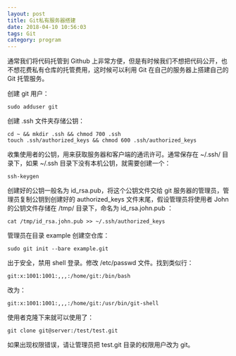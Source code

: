 ```yaml
---
layout: post
title: Git私有服务器搭建
date: 2018-04-10 10:56:03
tags: Git
category: program
---
```


通常我们将代码托管到 Github 上非常方便，但是有时候我们不想把代码公开，也不想花费私有仓库的托管费用，这时候可以利用 Git 在自己的服务器上搭建自己的 Git 托管服务。
<!--more-->
创建 git 用户：
```
sudo adduser git
```
创建 .ssh 文件夹存储公钥：
```
cd ~ && mkdir .ssh && chmod 700 .ssh
touch .ssh/authorized_keys && chmod 600 .ssh/authorized_keys
```
收集使用者的公钥，用来获取服务器和客户端的通讯许可。通常保存在 ~/.ssh/ 目录下，如果 ~/.ssh 目录下没有本机公钥，就需要创建一个：
```
ssh-keygen
```
创建好的公钥一般名为 id_rsa.pub，将这个公钥文件交给 git 服务器的管理员，管理员复制公钥到创建好的 authorized_keys 文件末尾，假设管理员将使用者 John 的公钥文件存储在 /tmp/ 目录下，命名为 id_rsa.john.pub ：
```
cat /tmp/id_rsa.john.pub >> ~/.ssh/authorized_keys
```
管理员在目录 example 创建空仓库：
```
sudo git init --bare example.git
```
出于安全，禁用 shell 登录。修改 /etc/passwd 文件。找到类似行：
```
git:x:1001:1001:,,,:/home/git:/bin/bash
```
改为：
```
git:x:1001:1001:,,,:/home/git:/usr/bin/git-shell
```
使用者克隆下来就可以使用了：
```
git clone git@server:/test/test.git
```
如果出现权限错误，请让管理员把 test.git 目录的权限用户改为 git。


